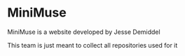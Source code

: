 # MiniMuse 

MiniMuse is a website developed by Jesse Demiddel

This team is just meant to collect all repositories used for it
